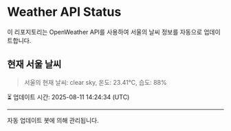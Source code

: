 
# Weather API Status

이 리포지토리는 OpenWeather API를 사용하여 서울의 날씨 정보를 자동으로 업데이트합니다.

## 현재 서울 날씨
> 서울의 현재 날씨: clear sky, 온도: 23.41°C, 습도: 88%

⏳ 업데이트 시간: 2025-08-11 14:24:34 (UTC)

---
자동 업데이트 봇에 의해 관리됩니다.
